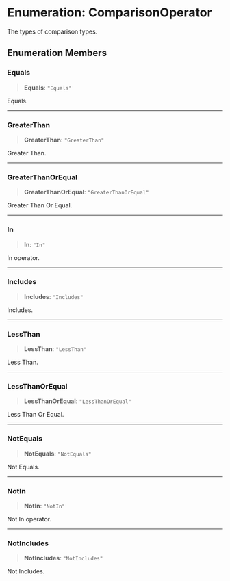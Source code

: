 # Enumeration: ComparisonOperator

The types of comparison types.

## Enumeration Members

### Equals

> **Equals**: `"Equals"`

Equals.

***

### GreaterThan

> **GreaterThan**: `"GreaterThan"`

Greater Than.

***

### GreaterThanOrEqual

> **GreaterThanOrEqual**: `"GreaterThanOrEqual"`

Greater Than Or Equal.

***

### In

> **In**: `"In"`

In operator.

***

### Includes

> **Includes**: `"Includes"`

Includes.

***

### LessThan

> **LessThan**: `"LessThan"`

Less Than.

***

### LessThanOrEqual

> **LessThanOrEqual**: `"LessThanOrEqual"`

Less Than Or Equal.

***

### NotEquals

> **NotEquals**: `"NotEquals"`

Not Equals.

***

### NotIn

> **NotIn**: `"NotIn"`

Not In operator.

***

### NotIncludes

> **NotIncludes**: `"NotIncludes"`

Not Includes.
